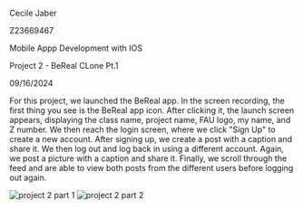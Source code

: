 Cecile Jaber

Z23669467

Mobile Appp Development with IOS

Project 2 - BeReal CLone Pt.1

09/16/2024


For this project, we launched the BeReal app. In the screen recording, the first thing you see is the BeReal app icon. After clicking it, the launch screen appears, displaying the class name, project name, FAU logo, my name, and Z number. We then reach the login screen, where we click "Sign Up" to create a new account. After signing up, we create a post with a caption and share it. We then log out and log back in using a different account. Again, we post a picture with a caption and share it. Finally, we scroll through the feed and are able to view both posts from the different users before logging out again.

![project 2 part 1 ](https://github.com/user-attachments/assets/476fbce8-69c0-44e6-8438-4f2873e9a19b)
![project 2 part 2](https://github.com/user-attachments/assets/d6b6a532-750c-4df7-aaf5-3b5bd0809457)

